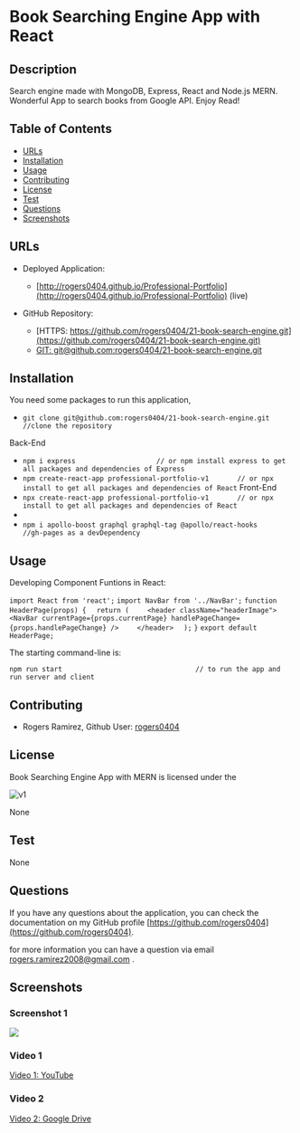 # Book Searching Engine App with React

## Description 

Search engine made with MongoDB, Express, React and Node.js MERN. 
Wonderful App to search books from Google API. Enjoy Read!


## Table of Contents

* [URLs](#urls)
* [Installation](#installation)
* [Usage](#usage)
* [Contributing](#Contributing)
* [License](#license)
* [Test](#Test)
* [Questions](#questions)
* [Screenshots](#screenshots)


## URLs

* Deployed Application: 
    - [http://rogers0404.github.io/Professional-Portfolio](http://rogers0404.github.io/Professional-Portfolio) (live)

* GitHub Repository:
    - [HTTPS: https://github.com/rogers0404/21-book-search-engine.git](https://github.com/rogers0404/21-book-search-engine.git)
    - [GIT: git@github.com:rogers0404/21-book-search-engine.git](git@github.com:rogers0404/21-book-search-engine.git)


## Installation

You need some packages to run this application, 

- `git clone git@github.com:rogers0404/21-book-search-engine.git        //clone the repository`

Back-End

- `npm i express                    // or npm install express to get all packages and dependencies of Express`
- `npm create-react-app professional-portfolio-v1       // or npx install to get all packages and dependencies of React`
Front-End
- `npx create-react-app professional-portfolio-v1       // or npx install to get all packages and dependencies of React`
- 
- `npm i apollo-boost graphql graphql-tag @apollo/react-hooks                             //gh-pages as a devDependency`

## Usage 

Developing Component Funtions in React:

`import React from 'react';`
`import NavBar from '../NavBar';`
`function HeaderPage(props) {`
`  return (`
`    <header className="headerImage">`
`            <NavBar currentPage={props.currentPage} handlePageChange={props.handlePageChange} />`
`    </header>`
`  );`
`}`
`export default HeaderPage;`

The starting command-line is:

`npm run start                                 // to run the app and run server and client`

## Contributing

* Rogers Ramirez, Github User: [rogers0404](http://github.com/rogers0404)


## License

Book Searching Engine App with MERN is licensed under the

![v1](https://img.shields.io/static/v1?label=License&message=None&color=inactive&&style=plastic)

None

## Test

None

## Questions

If you have any questions about the application, you can check the documentation on my GitHub profile [https://github.com/rogers0404](https://github.com/rogers0404).

for more information you can have a question via email [rogers.ramirez2008@gmail.com](rogers.ramirez2008@gmail.com)  .


## Screenshots

### Screenshot 1

![](./src/assets/readme/image1.PNG)


### Video 1

[Video 1: YouTube](https://youtu.be/rJUqgRAPIac)

### Video 2

[Video 2: Google Drive](https://drive.google.com/file/d/1jPh6ioIH33oQQdOVNy_d3oNT7tdcM0u1/view)

